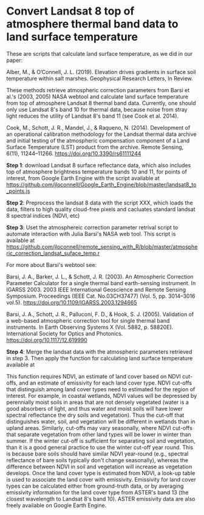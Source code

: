 # Convert Landsat 8 top of atmosphere thermal band data to land surface temperature
These are scripts that calculate land surface temperature, as we did in our paper:

Alber, M., & O’Connell, J. L. (2019). Elevation drives gradients in surface soil temperature within salt marshes. Geophysical Research Letters, In Review.

These methods retrieve atmospheric correction parameters from Barsi et al.'s (2003, 2005) NASA webtool and calculate land surface temperature from top of atmosphere Landsat 8 thermal band data. Currently, one should only use Landsat 8's band 10 for thermal data, because noise from stray light reduces the utility of Landsat 8's band 11 (see Cook et al. 2014).

Cook, M., Schott, J. R., Mandel, J., & Raqueno, N. (2014). Development of an operational calibration methodology for the Landsat thermal data archive and initial testing of the atmospheric compensation component of a Land Surface Temperature (LST) product from the archive. Remote Sensing, 6(11), 11244–11266. https://doi.org/10.3390/rs61111244

**Step 1**: download Landsat 8 surface reflectance data, which also includes top of atmosphere brightness temperature bands 10 and 11,  for points of interest, from Google Earth Engine with the script available at https://github.com/jloconnell/Google_Earth_Engine/blob/master/landsat8_to_points.js

**Step 2**: Preprocess the landsat 8 data with the script XXX, which loads the data, filters to high quality cloud-free pixels and cacluates standard landsat 8 spectral indices (NDVI, etc)

**Step 3**: Uset the atmosphereic correction parameter retrival script to automate interaction with Julia Barsi's NASA web tool. This script is available at https://github.com/jloconnell/remote_sensing_with_R/blob/master/atmospheric_correction_landsat_suface_temp.r 

For more about Barsi's webtool see: 

Barsi, J. A., Barker, J. L., & Schott, J. R. (2003). An Atmospheric Correction Parameter Calculator for a single thermal band earth-sensing instrument. In IGARSS 2003. 2003 IEEE International Geoscience and Remote Sensing Symposium. Proceedings (IEEE Cat. No.03CH37477) (Vol. 5, pp. 3014–3016 vol.5). https://doi.org/10.1109/IGARSS.2003.1294665

Barsi, J. A., Schott, J. R., Palluconi, F. D., & Hook, S. J. (2005). Validation of a web-based atmospheric correction tool for single thermal band instruments. In Earth Observing Systems X (Vol. 5882, p. 58820E). International Society for Optics and Photonics. https://doi.org/10.1117/12.619990

**Step 4**: Merge the landsat data with the atmospheric parameters retrieved in step 3. Then apply the function for calculating land surface temperature available at 

This function requires NDVI, an estimate of land cover based on NDVI cut-offs, and an estimate of emissivity for each land cover type. NDVI cut-offs that distinguish among land cover types need to estimated for the region of interest. For example, in coastal wetlands, NDVI values will be depressed by perennially moist soils in areas that are not densely vegetated (water is a good absorbers of light, and thus water and moist soils will have lower spectral reflectance the dry soils and vegetation). Thus the cut-off that distinguishes water, soil, and vegetation will be different in wetlands than in upland areas. Similarly, cut-offs may vary seasonally, where NDVI cut-offs that separate vegetation from other land types will be lower in winter than summer. If the winter cut-off is sufficient for separating soil and vegetation, than it is a good general practice to use the winter cut-off year round. This is because bare soils should have similar NDVI year-round (e.g., spectral reflectance of bare soils typically don't change seasonally), whereas the difference between NDVI in soil and vegetation will increase as vegetation develops. Once the land cover type is estimated from NDVI, a look-up table is used to associate the land cover with emissivity. Emissivity for land cover types can be calculated either from ground-truth data, or by averaging emissivity information for the land cover type from ASTER's band 13 (the closest wavelength to Landsat 8's band 10). ASTER emissivity data are also freely available on Google Earth Engine.
